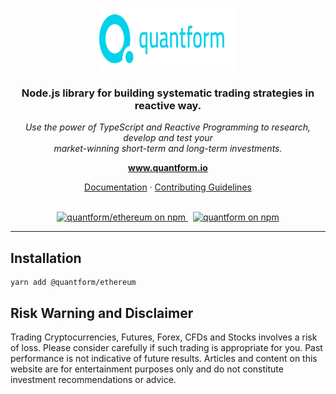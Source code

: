<p align="center">
  <img src="https://raw.githubusercontent.com/quantform/quantform/main/quantform.svg" alt="quantform-logo" width="220px" height="100px"/>
  <br>
</p>
<h3 align="center">Node.js library for building systematic trading strategies in reactive way.</h3>
<p align="center">
  <i>Use the power of TypeScript and Reactive Programming to research, develop and test your <br />market-winning short-term and long-term investments.</i>
  <br>
</p>

<p align="center">
  <a href="https://www.quantform.io"><strong>www.quantform.io</strong></a>
  <br>
</p>

<p align="center">
  <a href="https://developer.quantform.io/">Documentation</a>
  ·
  <a href="CONTRIBUTING.md">Contributing Guidelines</a>
  <br>
  <br>
</p>

<p align="center">
  <a href="https://www.npmjs.com/package/@quantform/ethereum">
    <img src="https://img.shields.io/npm/v/@quantform/ethereum.svg?logo=npm&logoColor=fff&label=@quantform/ethereum&color=03D1EB" alt="quantform/ethereum on npm" />
  </a>&nbsp;
  <a href="LICENSE.md">
    <img src="https://img.shields.io/badge/license-MIT-blue.svg" alt="quantform on npm" />
  </a>
</p>

<hr>

## Installation

```
yarn add @quantform/ethereum
```

## Risk Warning and Disclaimer

Trading Cryptocurrencies, Futures, Forex, CFDs and Stocks involves a risk of loss. Please consider carefully if such trading is appropriate for you. Past performance is not indicative of future results. Articles and content on this website are for entertainment purposes only and do not constitute investment recommendations or advice.
